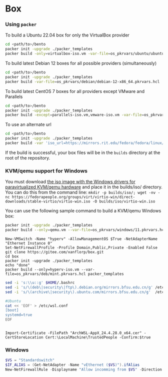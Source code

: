 # Box

### Using `packer`

To build a Ubuntu 22.04 box for only the VirtualBox provider

```bash
cd <path/to>/bento
packer init -upgrade ./packer_templates
packer build -only=virtualbox-iso.vm -var-file=os_pkrvars/ubuntu/ubuntu-22.04-x86_64.pkrvars.hcl ./packer_templates
```

To build latest Debian 12 boxes for all possible providers (simultaneously)

```bash
cd <path/to>/bento
packer init -upgrade ./packer_templates
packer build -var-file=os_pkrvars/debian/debian-12-x86_64.pkrvars.hcl ./packer_templates
```

To build latest CentOS 7 boxes for all providers except VMware and Parallels

```bash
cd <path/to>/bento
packer init -upgrade ./packer_templates
packer build -except=parallels-iso.vm,vmware-iso.vm -var-file=os_pkrvars/centos/centos-7-x86_64.pkrvars.hcl ./packer_templates
```

To use an alternate url

````bash
cd <path/to>/bento
packer init -upgrade ./packer_templates
packer build -var 'iso_url=https://mirrors.rit.edu/fedora/fedora/linux/releases/39/Server/x86_64/iso/Fedora-Server-dvd-x86_64-39-1.5.iso' -var-file=os_pkrvars/fedora/fedora-39-x86_64.pkrvars.hcl ./packer_templates
````

If the build is successful, your box files will be in the `builds` directory at the root of the repository.

### KVM/qemu support for Windows

You must download [the iso image with the Windows drivers for paravirtualized KVM/qemu hardware](https://fedorapeople.org/groups/virt/virtio-win/direct-downloads/stable-virtio/virtio-win.iso) and place it in the builds/iso/ directory.
You can do this from the command line: `mkdir -p builds/iso/; wget -nv -nc https://fedorapeople.org/groups/virt/virtio-win/direct-downloads/stable-virtio/virtio-win.iso -O builds/iso/virtio-win.iso`

You can use the following sample command to build a KVM/qemu Windows box:

```bash
packer init -upgrade ./packer_templates
packer build --only=qemu.vm --var-file=os_pkrvars/windows/11.pkrvars.hcl packer_templates
```

```pwsh
New-VMSwitch -Name "hyperv" -AllowManagementOS $True -NetAdapterName "Ethernet Instance 0"
Set-NetFirewallProfile -Profile Domain,Public,Private -Enabled False
git clone https://gitee.com/xanflorp/box.git
cd box
packer init -upgrade ./packer_templates
echo "done"
packer build --only=hyperv-iso.vm --var-file=os_pkrvars/deb/mint.pkrvars.hcl packer_templates
```

```bash
sed -i 's:\\u::g' $HOME/.bashrc
sed -i 's/\(deb\|security\|ftp\).debian.org/mirrors.bfsu.edu.cn/g' /etc/apt/sources.list
sed -i 's/\(archive\|security\).ubuntu.com/mirrors.bfsu.edu.cn/g'  /etc/apt/sources.list

#Ubuntu
cat << 'EOF' > /etc/wsl.conf
[boot]
systemd=true
EOF



```

```pwsh
Import-Certificate -FilePath "ArchWSL-AppX_24.4.28.0_x64.cer" -CertStoreLocation Cert:\LocalMachine\TrustedPeople -Confirm:$true
```

### Windows

```powershell
$VS = "Standardswitch"
$IF_ALIAS = (Get-NetAdapter -Name "vEthernet ($VS)").ifAlias
New-NetFirewallRule -Displayname "Allow incomming from $VS" -Direction Inbound -InterfaceAlias $IF_ALIAS -Action Allow
```
